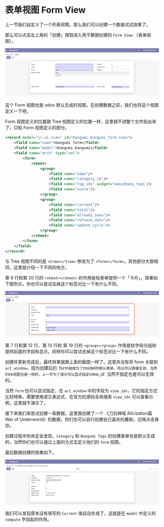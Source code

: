 # 表单视图 Form View

上一节我们自定义了一个列表视图，那么我们可以创建一个数据试试效果了。  

那么可以点击左上角的「创建」按钮进入用于数据创建的 `Form View` （表单视图）。  

![form-view-1](../assets/images/form-view-1.png)

这个 Form 视图也是 odoo 默认生成的视图。在创建数据之前，我们也将这个视图定义一下吧。 

Form 视图定义的位置跟 Tree 视图定义的位置一样，这里就不讲整个文件贴出来了，只贴 Form 视图定义的部分。  

```xml
<record model="ir.ui.view" id="bangumi.bangumi_form_view">
    <field name="name">bangumi form</field>
    <field name="model">bangumi.bangumi</field>
    <field name="arch" type="xml">
        <form>
            <sheet>
                <group>
                    <field name="name"/>
                    <field name="category_id"/>
                    <field name="tag_ids" widget="many2many_tags"/>
                    <field name="score"/>
                </group>
                <group>
                    <field name="current"/>
                    <field name="total"/>
                    <field name="already_seen"/>
                    <field name="release_date"/>
                    <field name="update_cycle"/>
                </group>
            </sheet>
        </form>
    </field>
</record>
```

与 Tree 视图不同的是 `<tree></tree>` 修改为了 `<form></form>`。其他部分大致相同，这里就介绍一下不同的地方。

第 6 行和第 20 行的 `<sheet></sheet>` 的作用是给表单提供一个「卡片」，效果如下图所示。你也可以尝试去掉这个标签对比一下有什么不同。

![form-view-2](../assets/images/form-view-2.png)  

第 7 行和第 12 行、第 13 行和 第 19 行的 `<group></group>` 作用是给字段分组和提供前面的字段称显示。同样你可以尝试去掉这个标签对比一下有什么不同。  

创建并更新完成后，最终效果就跟上面的截图一样了。这里并没有将 form 关联到 `act_window`，因为创建后的` `form` 就成为了 `model` 的默认表单，所以可以直接生效，当然 `tree` 视图也是一样的，上一节为了演示可以显式指定 `view_id` 当然不指定也是可以生效的。  

当然 `form` 也可以显试指定，在 `act_window` 中的字段为 `view_ids`，它的指定方式比较特殊，需要使用波兰表达式，在官方的源码全局搜索 `view_ids` 可以查看示例，这里就不演示了。

接下来我们来尝试创建一条数据，这里我创建了一个 《刀剑神域 Alicization篇 War of Underworld》的数据，你们也可以自行创建自己喜欢的番剧，记得点击保存。  

创建过程中你肯定会发现，`Category` 和 `Bangumi Tags` 的创建表单也是默认生成的，当然你们也可以通过上面的方式去定义他们的 `form` 视图。  

最后数据创建的效果如下。  

![form-view-3](../assets/images/form-view-3.png)   

我们可以发现原本没有填写的 `Current` 值自动生成了，这就是在 `model` 中定义的 `compute` 字段起的作用。  
